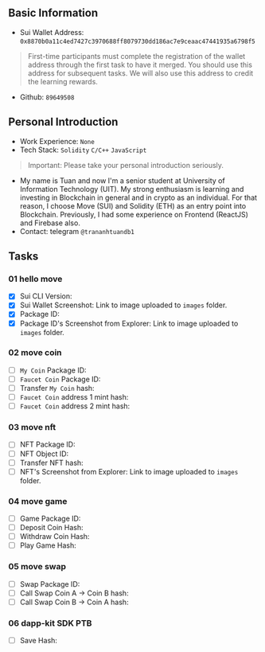 ## Basic Information
- Sui Wallet Address: `0x8870b0a11c4ed7427c3970688ff8079730dd186ac7e9ceaac47441935a6798f5`
> First-time participants must complete the registration of the wallet address through the first task to have it merged. You should use this address for subsequent tasks. We will also use this address to credit the learning rewards.
- Github: `89649508`

## Personal Introduction
- Work Experience: `None`
- Tech Stack: `Solidity` `C/C++` `JavaScript`
> Important: Please take your personal introduction seriously.
- My name is Tuan and now I'm a senior student at University of Information Technology (UIT). My strong enthusiasm is learning and investing in Blockchain in general and in crypto as an individual. For that reason, I choose Move (SUI) and Solidity (ETH) as an entry point into Blockchain. Previously, I had some experience on  Frontend (ReactJS) and Firebase also. 
- Contact: telegram `@trananhtuandb1`

## Tasks

### 01 hello move
- [x] Sui CLI Version: 
- [x] Sui Wallet Screenshot: Link to image uploaded to `images` folder.
- [x] Package ID:
- [x] Package ID's Screenshot from Explorer: Link to image uploaded to `images` folder.

### 02 move coin
- [ ] `My Coin` Package ID:
- [ ] `Faucet Coin` Package ID:
- [ ] Transfer `My Coin` hash:
- [ ] `Faucet Coin` address 1 mint hash:
- [ ] `Faucet Coin` address 2 mint hash:

### 03 move nft
- [ ] NFT Package ID:
- [ ] NFT Object ID:
- [ ] Transfer NFT hash:
- [ ] NFT's Screenshot from Explorer: Link to image uploaded to `images` folder.

### 04 move game
- [ ] Game Package ID:
- [ ] Deposit Coin Hash:
- [ ] Withdraw Coin Hash:
- [ ] Play Game Hash:

### 05 move swap
- [ ] Swap Package ID:
- [ ] Call Swap Coin A -> Coin B hash:
- [ ] Call Swap Coin B -> Coin A hash:

### 06 dapp-kit SDK PTB
- [ ] Save Hash:
